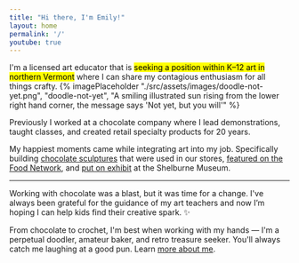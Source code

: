 ```yaml
---
title: "Hi there, I'm Emily!"
layout: home
permalink: '/'
youtube: true
---
```


I'm a licensed art educator that is <mark>seeking a position within K&#8211;12 art in northern Vermont</mark> where I can share my contagious enthusiasm for all things crafty.
{% imagePlaceholder "./src/assets/images/doodle-not-yet.png", "doodle-not-yet", "A smiling illustrated sun rising from the lower right hand corner, the message says 'Not yet, but you will'" %}

Previously I worked at a chocolate company where I lead demonstrations, taught classes, and created retail specialty products for 20 years.

My happiest moments came while integrating art into my job. Specifically building [chocolate sculptures](https://chocolatesculptress.com) that were used in our stores, [featured on the Food Network](https://chocolatesculptress.com/sculptures/cuckoo-clock/ "Giant Chocolate Cuckoo Clock on the Food Network"), and [put on exhibit](https://chocolatesculptress.com/sculptures/donut-shop/ "Donut Shop Chocolate Sculpture on display at Shelburne Museum") at the Shelburne Museum. 

---

Working with chocolate was a blast, but it was time for a change. I've always been grateful for the guidance of my art teachers and now I’m hoping I can help kids find their creative spark. ✨

From chocolate to crochet, I'm best when working with my hands &#8212; I'm a perpetual doodler, amateur baker, and retro treasure seeker. You'll always catch me laughing at a good pun. Learn [more about me](/about/ "About Emily McCracken").